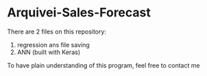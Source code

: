 # Arquivei-Sales-Forecast

There are 2 files on this repository:
  1. regression ans file saving
  2. ANN (built with Keras)
  
To have plain understanding of this program, feel free to contact me
